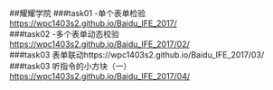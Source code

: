 ##耀耀学院
###task01 -单个表单检验 https://wpc1403s2.github.io/Baidu_IFE_2017/<br>
###task02 -多个表单动态校验 https://wpc1403s2.github.io/Baidu_IFE_2017/02/<br>
###task03 表单联动https://wpc1403s2.github.io/Baidu_IFE_2017/03/<br>
###task03 听指令的小方块（一）https://wpc1403s2.github.io/Baidu_IFE_2017/04/<br>

